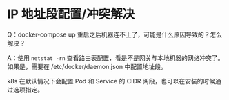 # IP 地址段配置/冲突解决

Q：docker-compose up 重启之后机器连不上了，可能是什么原因导致的？怎么解决？

A：使用 `netstat -rn` 查看路由表配置，看是不是网关与本地机器的网络冲突了。如果是，需要在 /etc/docker/daemon.json 中配置地址段。

k8s 在默认情况下会配置 Pod 和 Service 的 CIDR 网段，也可以在安装的时候通过选项指定。